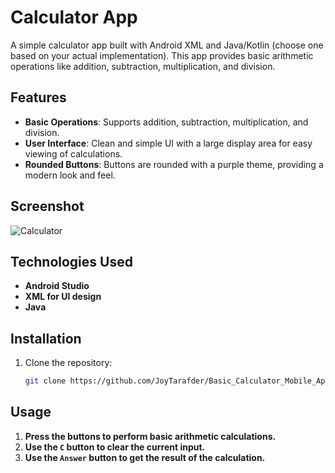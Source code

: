 # Calculator App

A simple calculator app built with Android XML and Java/Kotlin (choose one based on your actual implementation). This app provides basic arithmetic operations like addition, subtraction, multiplication, and division.

## Features

- **Basic Operations**: Supports addition, subtraction, multiplication, and division.
- **User Interface**: Clean and simple UI with a large display area for easy viewing of calculations.
- **Rounded Buttons**: Buttons are rounded with a purple theme, providing a modern look and feel.


## Screenshot

![Calculator](https://github.com/user-attachments/assets/c19d4beb-b2fa-4ff1-b7e5-8125e3f28ab4)

## Technologies Used

- **Android Studio**
- **XML for UI design**
- **Java**

## Installation

1. Clone the repository:
   ```bash
   git clone https://github.com/JoyTarafder/Basic_Calculator_Mobile_App.git
## Usage

1. **Press the buttons to perform basic arithmetic calculations.**
2. **Use the ```C``` button to clear the current input.**
3. **Use the ```Answer``` button to get the result of the calculation.**
